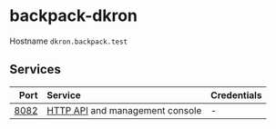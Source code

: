 # backpack-dkron

Hostname `dkron.backpack.test`

## Services

| Port | Service | Credentials
| ---: | :------ | :----------
| [8082](http://dkron.backpack.test:8082) | [HTTP API](https://dkron.io/api/) and management console | -
